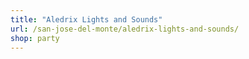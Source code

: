 ```yaml
---
title: "Aledrix Lights and Sounds"
url: /san-jose-del-monte/aledrix-lights-and-sounds/
shop: party
---
```

